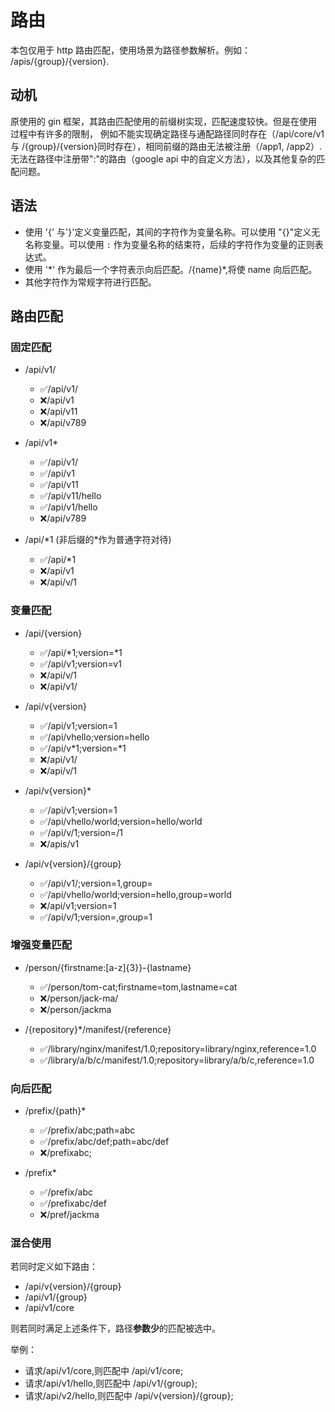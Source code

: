 # 路由

本包仅用于 http 路由匹配，使用场景为路径参数解析。例如： /apis/{group}/{version}.

## 动机

原使用的 gin 框架，其路由匹配使用的前缀树实现，匹配速度较快。但是在使用过程中有许多的限制，
例如不能实现确定路径与通配路径同时存在（/api/core/v1 与 /{group}/{version}同时存在），相同前缀的路由无法被注册（/app1, /app2）.
无法在路径中注册带":"的路由（google api 中的自定义方法），以及其他复杂的匹配问题。

## 语法

- 使用 '{' 与'}'定义变量匹配，其间的字符作为变量名称。可以使用 "{}"定义无名称变量。可以使用 `:` 作为变量名称的结束符，后续的字符作为变量的正则表达式。
- 使用 '\*' 作为最后一个字符表示向后匹配。/{name}\*,将使 name 向后匹配。
- 其他字符作为常规字符进行匹配。

## 路由匹配

### 固定匹配

- /api/v1/

  - ✅/api/v1/
  - ❌/api/v1
  - ❌/api/v11
  - ❌/api/v789

- /api/v1\*

  - ✅/api/v1/
  - ✅/api/v1
  - ✅/api/v11
  - ✅/api/v11/hello
  - ✅/api/v1/hello
  - ❌/api/v789

- /api/\*1 (非后缀的\*作为普通字符对待)

  - ✅/api/\*1
  - ❌/api/v1
  - ❌/api/v/1

### 变量匹配

- /api/{version}

  - ✅/api/\*1;version=\*1
  - ✅/api/v1;version=v1
  - ❌/api/v/1
  - ❌/api/v1/

- /api/v{version}

  - ✅/api/v1;version=1
  - ✅/api/vhello;version=hello
  - ✅/api/v\*1;version=\*1
  - ❌/api/v1/
  - ❌/api/v/1

- /api/v{version}\*

  - ✅/api/v1;version=1
  - ✅/api/vhello/world;version=hello/world
  - ✅/api/v/1;version=/1
  - ❌/apis/v1

- /api/v{version}/{group}

  - ✅/api/v1/;version=1,group=
  - ✅/api/vhello/world;version=hello,group=world
  - ❌/api/v1;version=1
  - ✅/api/v/1;version=,group=1

### 增强变量匹配

- /person/{firstname:[a-z]{3}}-{lastname}

  - ✅/person/tom-cat;firstname=tom,lastname=cat
  - ❌/person/jack-ma/
  - ❌/person/jackma

- /{repository}\*/manifest/{reference}
  - ✅/library/nginx/manifest/1.0;repository=library/nginx,reference=1.0
  - ✅/library/a/b/c/manifest/1.0;repository=library/a/b/c,reference=1.0

### 向后匹配

- /prefix/{path}\*

  - ✅/prefix/abc;path=abc
  - ✅/prefix/abc/def;path=abc/def
  - ❌/prefixabc;

- /prefix\*

  - ✅/prefix/abc
  - ✅/prefixabc/def
  - ❌/pref/jackma

### 混合使用

若同时定义如下路由：

- /api/v{version}/{group}
- /api/v1/{group}
- /api/v1/core

则若同时满足上述条件下，路径**参数少**的匹配被选中。

举例：

- 请求/api/v1/core,则匹配中 /api/v1/core;
- 请求/api/v1/hello,则匹配中 /api/v1/{group};
- 请求/api/v2/hello,则匹配中 /api/v{version}/{group};
